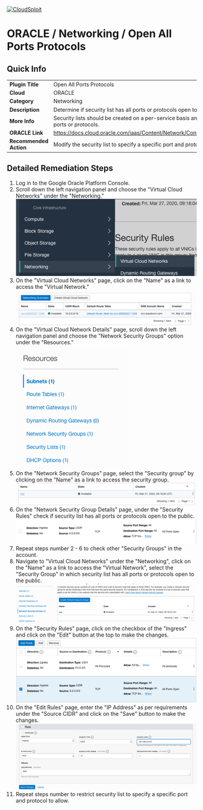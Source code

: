 [![CloudSploit](https://cloudsploit.com/img/logo-new-big-text-100.png "CloudSploit")](https://cloudsploit.com)

# ORACLE / Networking / Open All Ports Protocols

## Quick Info

| | |
|-|-|
| **Plugin Title** | Open All Ports Protocols |
| **Cloud** | ORACLE |
| **Category** | Networking |
| **Description** | Determine if security list has all ports or protocols open to the public |
| **More Info** | Security lists should be created on a per-service basis and avoid allowing all ports or protocols. |
| **ORACLE Link** | https://docs.cloud.oracle.com/iaas/Content/Network/Concepts/securitylists.htm |
| **Recommended Action** | Modify the security list to specify a specific port and protocol to allow. |

## Detailed Remediation Steps
1. Log in to the Google Oracle Platform Console.
2. Scroll down the left navigation panel and choose the "Virtual Cloud Networks" under the "Networking." </br> <img src="/resources/oracle/networking/open-all-ports-protocols/step2.png"/>
3. On the "Virtual Cloud Networks" page, click on the "Name" as a link to access the "Virtual Network." </br> <img src="/resources/oracle/networking/open-all-ports-protocols/step3.png"/>
4. On the "Virtual Cloud Network Details" page, scroll down the left navigation panel and choose the "Network Security Groups" option under the "Resources." </br> <img src="/resources/oracle/networking/open-all-ports-protocols/step4.png"/>
5. On the "Network Security Groups" page, select the "Security group" by clicking on the "Name" as a link to access the security group.</br> <img src="/resources/oracle/networking/open-all-ports-protocols/step5.png"/>
6. On the "Network Security Group Details" page, under the "Security Rules" check if security list has all ports or protocols open to the public. </br> <img src="/resources/oracle/networking/open-all-ports-protocols/step6.png"/>
7. Repeat steps number 2 - 6 to check other "Security Groups" in the account.</br>
8. Navigate to "Virtual Cloud Networks" under the "Networking", click on the "Name" as a link to access the "Virtual Network", select the "Security Group" in which security list has all ports or protocols open to the public.</br> <img src="/resources/oracle/networking/open-all-ports-protocols/step8.png"/>
9. On the "Security Rules" page, click on the checkbox of the "Ingress" and click on the "Edit" button at the top to make the changes.</br> <img src="/resources/oracle/networking/open-all-ports-protocols/step9.png"/>
10. On the "Edit Rules" page, enter the "IP Address" as per requirements under the "Source CIDR" and click on the "Save" button to make the changes.</br> <img src="/resources/oracle/networking/open-all-ports-protocols/step10.png"/>
11. Repeat steps number to restrict security list to specify a specific port and protocol to allow. </br>

